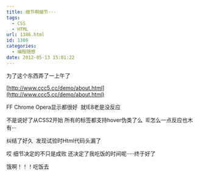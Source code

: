 ```yaml
---
title: 细节啊细节···
tags:
  - CSS
  - HTML
url: 1386.html
id: 1386
categories:
  - 编程随想
date: 2012-05-13 15:01:22
---
```


为了这个东西弄了一上午了

[http://www.ccc5.cc/demo/about.html](http://www.ccc5.cc/demo/about.html)

FF Chrome Opera显示都很好  就IE8老是没反应

不是说好了从CSS2开始 所有的标签都支持hover伪类了么  IE怎么一点反应也木有···

纠结了好久  发现试验时Html代码头漏了

> <!DOCTYPE html PUBLIC "-//W3C//DTD XHTML 1.0 Transitional//EN" "http://www.w3.org/TR/xhtml1/DTD/xhtml1-transitional.dtd">

哎 细节决定的不只是成败 还决定了我吃饭的时间呢·····终于好了  

饿啊！！！吃饭去